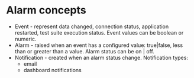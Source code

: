 # Alarm concepts

* Event - represent data changed, connection status, application restarted, test suite execution status. Event values can be boolean or numeric.
* Alarm - raised when an event has a configured value: true|false, less than or greater than a value. Alarm status can be on | off.
* Notification - created when an alarm status change. Notification types:
  * email
  * dashboard notifications



